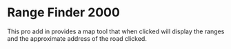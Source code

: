 # Range Finder 2000

This pro add in provides a map tool that when clicked will display the ranges and the approximate address of the road clicked.
